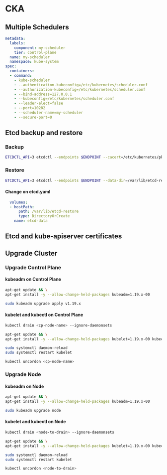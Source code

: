 # CKA

## Multiple Schedulers

```yaml
metadata:
  labels:
    component: my-scheduler
    tier: control-plane
  name: my-scheduler
  namespace: kube-system
spec:
  containers:
  - command:
    - kube-scheduler
    - --authentication-kubeconfig=/etc/kubernetes/scheduler.conf
    - --authorization-kubeconfig=/etc/kubernetes/scheduler.conf
    - --bind-address=127.0.0.1
    - --kubeconfig=/etc/kubernetes/scheduler.conf
    - --leader-elect=false
    - --port=10282
    - --scheduler-name=my-scheduler
    - --secure-port=0
```

## Etcd backup and restore

### Backup

```bash
ETCDCTL_API=3 etcdctl --endpoints $ENDPOINT --cacert=/etc/kubernetes/pki/etcd/ca.crt --cert=/etc/kubernetes/pki/etcd/server.crt --key=/etc/kubernetes/pki/etcd/server.key snapshot save snapshotdb
```

### Restore

```bash
ETCDCTL_API=3 etcdctl --endpoints $ENDPOINT --data-dir=/var/lib/etcd-restore --cacert=/etc/kubernetes/pki/etcd/ca.crt --cert=/etc/kubernetes/pki/etcd/server.crt --key=/etc/kubernetes/pki/etcd/server.key snapshot restore snapshotdb
```

#### Change on etcd.yaml

```yml
  volumes:
  - hostPath:
      path: /var/lib/etcd-restore
      type: DirectoryOrCreate
    name: etcd-data
```

## Etcd and kube-apiserver certificates

## Upgrade Cluster

### Upgrade Control Plane

#### kubeadm on Control Plane

```bash
apt-get update && \
apt-get install -y --allow-change-held-packages kubeadm=1.19.x-00
```

```bash
sudo kubeadm upgrade apply v1.19.x
```

#### kubelet and kubectl on Control Plane

```bash
kubectl drain <cp-node-name> --ignore-daemonsets
```

```bash
apt-get update && \
apt-get install -y --allow-change-held-packages kubelet=1.19.x-00 kubectl=1.19.x-00

sudo systemctl daemon-reload
sudo systemctl restart kubelet
```

```bash
kubectl uncordon <cp-node-name>
```

### Upgrade Node

#### kubeadm on Node

```bash
apt-get update && \
apt-get install -y --allow-change-held-packages kubeadm=1.19.x-00
```

```bash
sudo kubeadm upgrade node
```

#### kubelet and kubectl on Node

```bash
kubectl drain <node-to-drain> --ignore-daemonsets
```

```bash
apt-get update && \
apt-get install -y --allow-change-held-packages kubelet=1.19.x-00 kubectl=1.19.x-00

sudo systemctl daemon-reload
sudo systemctl restart kubelet
```

```bash
kubectl uncordon <node-to-drain>
```
